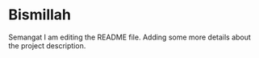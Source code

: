 # Bismillah
Semangat
I am editing the README file. Adding some more details about the project description.
